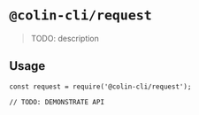 # `@colin-cli/request`

> TODO: description

## Usage

```
const request = require('@colin-cli/request');

// TODO: DEMONSTRATE API
```
